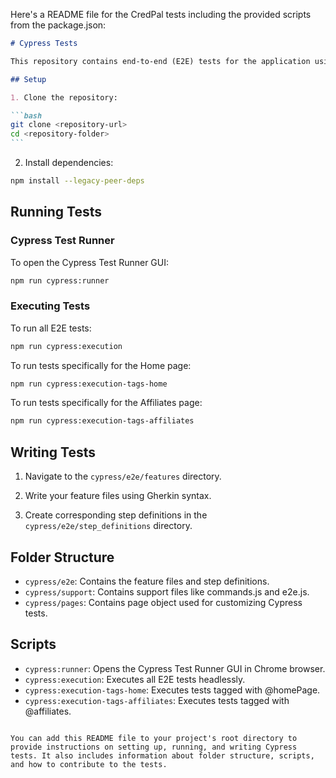 Here's a README file for the CredPal tests including the provided scripts from the package.json:

````markdown
# Cypress Tests

This repository contains end-to-end (E2E) tests for the application using Cypress.

## Setup

1. Clone the repository:

```bash
git clone <repository-url>
cd <repository-folder>
```
````

2. Install dependencies:

```bash
npm install --legacy-peer-deps
```

## Running Tests

### Cypress Test Runner

To open the Cypress Test Runner GUI:

```bash
npm run cypress:runner
```

### Executing Tests

To run all E2E tests:

```bash
npm run cypress:execution
```

To run tests specifically for the Home page:

```bash
npm run cypress:execution-tags-home
```

To run tests specifically for the Affiliates page:

```bash
npm run cypress:execution-tags-affiliates
```

## Writing Tests

1. Navigate to the `cypress/e2e/features` directory.

2. Write your feature files using Gherkin syntax.

3. Create corresponding step definitions in the `cypress/e2e/step_definitions` directory.

## Folder Structure

- `cypress/e2e`: Contains the feature files and step definitions.
- `cypress/support`: Contains support files like commands.js and e2e.js.
- `cypress/pages`: Contains page object used for customizing Cypress tests.

## Scripts

- `cypress:runner`: Opens the Cypress Test Runner GUI in Chrome browser.
- `cypress:execution`: Executes all E2E tests headlessly.
- `cypress:execution-tags-home`: Executes tests tagged with @homePage.
- `cypress:execution-tags-affiliates`: Executes tests tagged with @affiliates.

```

You can add this README file to your project's root directory to provide instructions on setting up, running, and writing Cypress tests. It also includes information about folder structure, scripts, and how to contribute to the tests.
```
